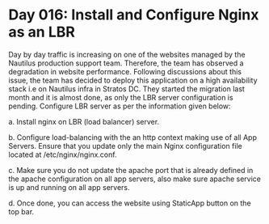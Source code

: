 # Day 016: Install and Configure Nginx as an LBR
Day by day traffic is increasing on one of the websites managed by the Nautilus production support team. Therefore, the team has observed a degradation in website performance. Following discussions about this issue, the team has decided to deploy this application on a high availability stack i.e on Nautilus infra in Stratos DC. They started the migration last month and it is almost done, as only the LBR server configuration is pending. Configure LBR server as per the information given below:



a. Install nginx on LBR (load balancer) server.


b. Configure load-balancing with the an http context making use of all App Servers. Ensure that you update only the main Nginx configuration file located at /etc/nginx/nginx.conf.


c. Make sure you do not update the apache port that is already defined in the apache configuration on all app servers, also make sure apache service is up and running on all app servers.


d. Once done, you can access the website using StaticApp button on the top bar.